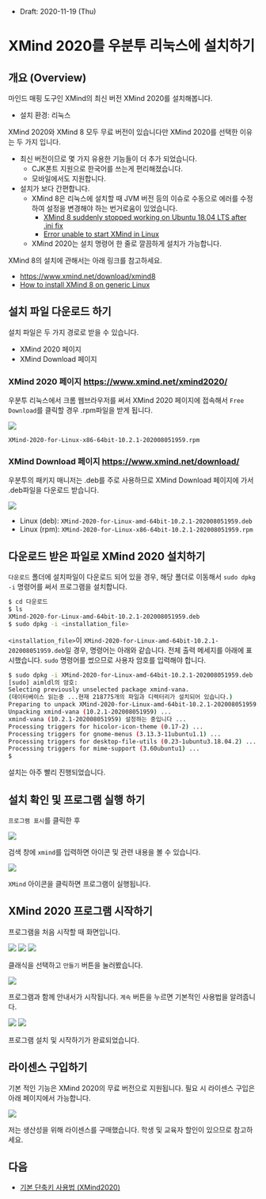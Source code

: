 * Draft: 2020-11-19 (Thu)

# XMind 2020를 우분투 리눅스에 설치하기

## 개요 (Overview)

마인드 매핑 도구인 XMind의 최신 버전 XMind 2020를 설치해봅니다. 

* 설치 환경: 리눅스

XMind 2020와 XMind 8 모두 무료 버전이 있습니다만 XMind 2020를 선택한 이유는 두 가지 입니다.

* 최신 버전이므로 몇 가지 유용한 기능들이 더 추가 되었습니다.
  * CJK폰트 지원으로 한국어를 쓰는게 편리해졌습니다.
  * 모바일에서도 지원합니다.
* 설치가 보다 간편합니다.
  * XMind 8은 리눅스에 설치할 때 JVM 버전 등의 이슈로 수동으로 에러를 수정하여 설정을 변경해야 하는 번거로움이 있었습니다.
    * [XMind 8 suddenly stopped working on Ubuntu 18.04 LTS after .ini fix](https://askubuntu.com/questions/1138225/xmind-8-suddenly-stopped-working-on-ubuntu-18-04-lts-after-ini-fix)
    * [Error unable to start XMind in Linux](https://www.danieblog.com/technology/software/error-unable-to-start-xmind-in-linux-67.html)
  * XMind 2020는 설치 명령어 한 줄로 깔끔하게 설치가 가능합니다.

XMind 8의 설치에 관해서는 아래 링크를 참고하세요.

* https://www.xmind.net/download/xmind8
* [How to install XMind 8 on generic Linux](https://www.xmind.net/m/PuDC/)

## 설치 파일 다운로드 하기

설치 파일은 두 가지 경로로 받을 수 있습니다. 

* XMind 2020 페이지
* XMind Download 페이지

### XMind 2020 페이지 https://www.xmind.net/xmind2020/

우분투 리눅스에서 크롬 웹브라우저를 써서 XMind 2020 페이지에 접속해서 `Free Download`를 클릭할 경우 .rpm파일을 받게 됩니다.

<img src='images/xmind-homepage-xmind2020_page.png'>

`XMind-2020-for-Linux-x86-64bit-10.2.1-202008051959.rpm`

### XMind Download 페이지 https://www.xmind.net/download/

우분투의 패키지 매니저는 .deb를 주로 사용하므로 XMind Download 페이지에 가서 .deb파일을 다운로드 받습니다.

<img src='images/xmind-homepage-download_page.png'>

* Linux (deb): `XMind-2020-for-Linux-amd-64bit-10.2.1-202008051959.deb`
* Linux (rpm): `XMind-2020-for-Linux-x86-64bit-10.2.1-202008051959.rpm`
  

## 다운로드 받은 파일로 XMind 2020 설치하기

`다운로드` 폴더에 설치파일이 다운로드 되어 있을 경우, 해당 폴더로 이동해서 `sudo dpkg -i` 명령어를 써서 프로그램을 설치합니다.

```bash
$ cd 다운로드
$ ls
XMind-2020-for-Linux-amd-64bit-10.2.1-202008051959.deb
$ sudo dpkg -i <installation_file>
```

`<installation_file>`이 `XMind-2020-for-Linux-amd-64bit-10.2.1-202008051959.deb`일 경우, 명령어는 아래와 같습니다. 전체 출력 메세지를 아래에 표시했습니다. `sudo` 명령어를 썼으므로 사용자 암호를 입력해야 합니다.

```bash
$ sudo dpkg -i XMind-2020-for-Linux-amd-64bit-10.2.1-202008051959.deb 
[sudo] aimldl의 암호: 
Selecting previously unselected package xmind-vana.
(데이터베이스 읽는중 ...현재 218775개의 파일과 디렉터리가 설치되어 있습니다.)
Preparing to unpack XMind-2020-for-Linux-amd-64bit-10.2.1-202008051959.deb ...
Unpacking xmind-vana (10.2.1-202008051959) ...
xmind-vana (10.2.1-202008051959) 설정하는 중입니다 ...
Processing triggers for hicolor-icon-theme (0.17-2) ...
Processing triggers for gnome-menus (3.13.3-11ubuntu1.1) ...
Processing triggers for desktop-file-utils (0.23-1ubuntu3.18.04.2) ...
Processing triggers for mime-support (3.60ubuntu1) ...
$
```

설치는 아주 빨리 진행되었습니다.

## 설치 확인 및 프로그램 실행 하기

`프로그램 표시`를 클릭한 후

<img src='images/ubuntu-activities-kr.png'>

 검색 창에 `xmind`를 입력하면 아이콘 및 관련 내용을 볼 수 있습니다.

<img src='images/ubuntu-activities-kr-search_xmind.png'>

`XMind` 아이콘을 클릭하면 프로그램이 실행됩니다.

## XMind 2020 프로그램 시작하기

프로그램을 처음 시작할 때 화면입니다.

<img src='images/xmind2020-first_launch-1.png'>

<img src='images/xmind2020-first_launch-2.png'>

<img src='images/xmind2020-first_launch-3.png'>



클래식을 선택하고 `만들기` 버튼을 눌러봤습니다.

<img src='images/xmind2020-first_launch-4.png'>

프로그램과 함께 안내서가 시작됩니다. `계속` 버튼을 누르면 기본적인 사용법을 알려줍니다.

<img src='images/xmind2020-first_launch-5.png'>

<img src='images/xmind2020-first_launch-6.png'>

프로그램 설치 및 시작하기가 완료되었습니다.

## 라이센스 구입하기

기본 적인 기능은 XMind 2020의 무료 버전으로 지원됩니다. 필요 시 라이센스 구입은 아래 페이지에서 가능합니다. 

<img src='images/xmind-pricing-xmind2020.png'>

저는 생산성을 위해 라이센스를 구매했습니다. 학생 및 교육자 할인이 있으므로 참고하세요.

## 다음

* [기본 단축키 사용법 (XMind2020)](how_to/use_the_basic_shortcuts_on_xmind2020.md)
